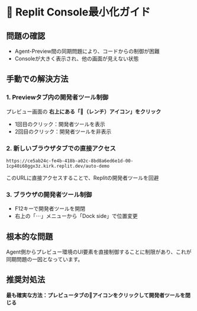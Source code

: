 # 🔧 Replit Console最小化ガイド

## 問題の確認
- Agent-Preview間の同期問題により、コードからの制御が困難
- Consoleが大きく表示され、他の画面が見えない状態

## 手動での解決方法

### 1. Previewタブ内の開発者ツール制御
プレビュー画面の **右上にある「🔧（レンチ）アイコン」をクリック**
- 1回目のクリック：開発者ツールを表示
- 2回目のクリック：開発者ツールを非表示

### 2. 新しいブラウザタブでの直接アクセス
```
https://ce5ab24c-fe4b-418b-a02c-8bd8a6ed6e1d-00-1cp40i68ggx3z.kirk.replit.dev/auto-demo
```
このURLに直接アクセスすることで、Replitの開発者ツールを回避

### 3. ブラウザの開発者ツール制御
- F12キーで開発者ツールを開閉
- 右上の「⋯」メニューから「Dock side」で位置変更

## 根本的な問題
Agent側からプレビュー環境のUI要素を直接制御することに制限があり、これが同期問題の一因となっています。

## 推奨対処法
**最も確実な方法：プレビュータブの🔧アイコンをクリックして開発者ツールを閉じる**